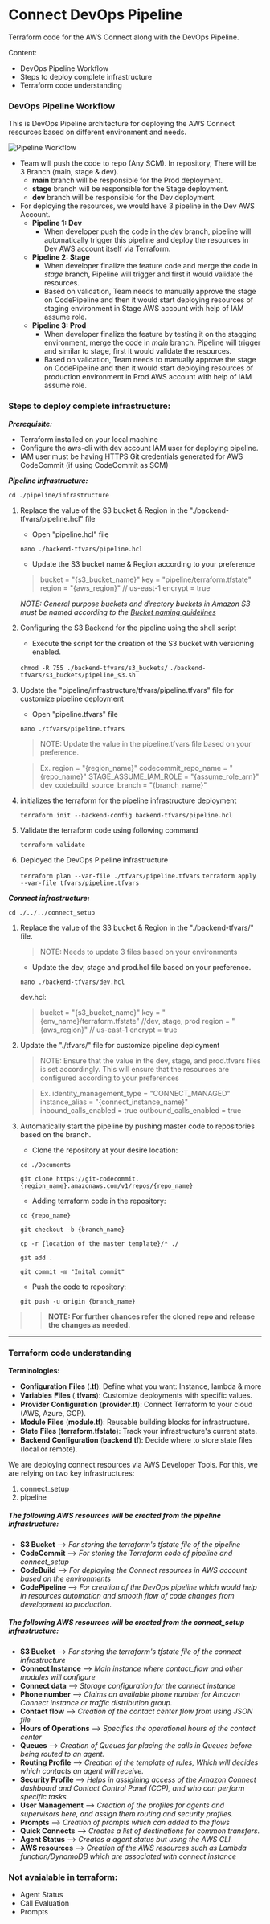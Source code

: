 # Connect DevOps Pipeline

Terraform code for the AWS Connect along with the DevOps Pipeline.

Content:

- DevOps Pipeline Workflow
- Steps to deploy complete infrastructure
- Terraform code understanding

### DevOps Pipeline Workflow

This is DevOps Pipeline architecture for deploying the AWS Connect resources based on different environment and needs.

![Pipeline Workflow](images/connect_pipeline.png)

- Team will push the code to repo (Any SCM). In repository, There will be 3 Branch (main, stage & dev).
  - **main** branch will be responsible for the Prod deployment.
  - **stage** branch will be responsible for the Stage deployment.
  - **dev** branch will be responsible for the Dev deployment.
- For deploying the resources, we would have 3 pipeline in the Dev AWS Account.
  - **Pipeline 1: Dev**
    - When developer push the code in the _dev_ branch, pipeline will automatically trigger this pipeline and deploy the resources in Dev AWS account itself via Terraform.
  - **Pipeline 2: Stage**
    - When developer finalize the feature code and merge the code in _stage_ branch, Pipeline will trigger and first it would validate the resources.
    - Based on validation, Team needs to manually approve the stage on CodePipeline and then it would start deploying resources of staging environment in Stage AWS account with help of IAM assume role.
  - **Pipeline 3: Prod**
    - When developer finalize the feature by testing it on the stagging environment, merge the code in _main_ branch. Pipeline will trigger and similar to stage, first it would validate the resources.
    - Based on validation, Team needs to manually approve the stage on CodePipeline and then it would start deploying resources of production environment in Prod AWS account with help of IAM assume role.

### Steps to deploy complete infrastructure:

**_Prerequisite:_**

- Terraform installed on your local machine
- Configure the aws-cli with dev account IAM user for deploying pipeline.
- IAM user must be having HTTPS Git credentials generated for AWS CodeCommit (if using CodeCommit as SCM)

**_Pipeline infrastructure:_**

`cd ./pipeline/infrastructure`

1. Replace the value of the S3 bucket & Region in the "./backend-tfvars/pipeline.hcl" file

   - Open "pipeline.hcl" file

   `nano ./backend-tfvars/pipeline.hcl`

   - Update the S3 bucket name & Region according to your preference

   > bucket = "{s3_bucket_name}"
   > key = "pipeline/terraform.tfstate"
   > region = "{aws_region}" // us-east-1
   > encrypt = true

   _NOTE: General purpose buckets and directory buckets in Amazon S3 must be named according to the [Bucket naming guidelines](https://docs.aws.amazon.com/AmazonS3/latest/userguide/bucketnamingrules.html)_

2. Configuring the S3 Backend for the pipeline using the shell script

   - Execute the script for the creation of the S3 bucket with versioning enabled.

   `chmod -R 755 ./backend-tfvars/s3_buckets/`
   `./backend-tfvars/s3_buckets/pipeline_s3.sh`

3. Update the "pipeline/infrastructure/tfvars/pipeline.tfvars" file for customize pipeline deployment

   - Open "pipeline.tfvars" file

   `nano ./tfvars/pipeline.tfvars`

   > NOTE: Update the value in the pipeline.tfvars file based on your preference.

   > Ex.
   > region = "{region_name}"
   > codecommit_repo_name = "{repo_name}"
   > STAGE_ASSUME_IAM_ROLE = "{assume_role_arn}"
   > dev_codebuild_source_branch = "{branch_name}"

4. initializes the terraform for the pipeline infrastructure deployment

   `terraform init --backend-config backend-tfvars/pipeline.hcl`

5. Validate the terraform code using following command

   `terraform validate`

6. Deployed the DevOps Pipeline infrastructure

   `terraform plan --var-file ./tfvars/pipeline.tfvars`
   `terraform apply --var-file tfvars/pipeline.tfvars`

**_Connect infrastructure:_**

`cd ./../../connect_setup`

1. Replace the value of the S3 bucket & Region in the "./backend-tfvars/" file.

   > NOTE: Needs to update 3 files based on your environments

   - Update the dev, stage and prod.hcl file based on your preference.

   `nano ./backend-tfvars/dev.hcl`

   dev.hcl:

   > bucket = "{s3_bucket_name}"
   > key = "{env_name}/terraform.tfstate" //dev, stage, prod
   > region = "{aws_region}" // us-east-1
   > encrypt = true

2. Update the "./tfvars/" file for customize pipeline deployment

   > NOTE: Ensure that the value in the dev, stage, and prod.tfvars files is set accordingly. This will ensure that the resources are configured according to your preferences

   > Ex.
   > identity_management_type = "CONNECT_MANAGED"
   > instance_alias = "{connect_instance_name}"
   > inbound_calls_enabled = true
   > outbound_calls_enabled = true

3. Automatically start the pipeline by pushing master code to repositories based on the branch.

   - Clone the repository at your desire location:

   `cd ./Documents`

   `git clone https://git-codecommit.{region_name}.amazonaws.com/v1/repos/{repo_name}`

   - Adding terraform code in the repository:

   `cd {repo_name}`

   `git checkout -b {branch_name}`

   `cp -r {location of the master template}/* ./`

   `git add .`

   `git commit -m "Inital commit"`

   - Push the code to repository:

   `git push -u origin {branch_name}`

> > **NOTE: For further chances refer the cloned repo and release the changes as needed.**

---

### Terraform code understanding

**Terminologies:**

- 𝐂𝐨𝐧𝐟𝐢𝐠𝐮𝐫𝐚𝐭𝐢𝐨𝐧 𝐅𝐢𝐥𝐞𝐬 (.𝐭𝐟): Define what you want: Instance, lambda & more
- 𝐕𝐚𝐫𝐢𝐚𝐛𝐥𝐞𝐬 𝐅𝐢𝐥𝐞𝐬 (.𝐭𝐟𝐯𝐚𝐫𝐬): Customize deployments with specific values.
- 𝐏𝐫𝐨𝐯𝐢𝐝𝐞𝐫 𝐂𝐨𝐧𝐟𝐢𝐠𝐮𝐫𝐚𝐭𝐢𝐨𝐧 (𝐩𝐫𝐨𝐯𝐢𝐝𝐞𝐫.𝐭𝐟): Connect Terraform to your cloud (AWS, Azure, GCP).
- 𝐌𝐨𝐝𝐮𝐥𝐞 𝐅𝐢𝐥𝐞𝐬 (𝐦𝐨𝐝𝐮𝐥𝐞.𝐭𝐟): Reusable building blocks for infrastructure. ️
- 𝐒𝐭𝐚𝐭𝐞 𝐅𝐢𝐥𝐞𝐬 (𝐭𝐞𝐫𝐫𝐚𝐟𝐨𝐫𝐦.𝐭𝐟𝐬𝐭𝐚𝐭𝐞): Track your infrastructure's current state. ️
- 𝐁𝐚𝐜𝐤𝐞𝐧𝐝 𝐂𝐨𝐧𝐟𝐢𝐠𝐮𝐫𝐚𝐭𝐢𝐨𝐧 (𝐛𝐚𝐜𝐤𝐞𝐧𝐝.𝐭𝐟): Decide where to store state files (local or remote).

We are deploying connect resources via AWS Developer Tools. For this, we are relying on two key infrastructures:

1. connect_setup
2. pipeline

##### **The following AWS resources will be created from the pipeline infrastructure:**

- **S3 Bucket** --> _For storing the terraform's tfstate file of the pipeline_
- **CodeCommit** --> _For storing the Terraform code of pipeline and connect_setup_
- **CodeBuild** --> _For deploying the Connect resources in AWS account based on the environments_
- **CodePipeline** --> _For creation of the DevOps pipeline which would help in resources automation and smooth flow of code changes from development to production._

##### **The following AWS resources will be created from the connect_setup infrastructure:**

- **S3 Bucket** --> _For storing the terraform's tfstate file of the connect infrastructure_
- **Connect Instance** --> _Main instance where contact_flow and other modules will configure_
- **Connect data** --> _Storage configuration for the connect instance_
- **Phone number** --> _Claims an available phone number for Amazon Connect instance or traffic distribution group._
- **Contact flow** --> _Creation of the contact center flow from using JSON file_
- **Hours of Operations** --> _Specifies the operational hours of the contact center_
- **Queues** --> _Creation of Queues for placing the calls in Queues before being routed to an agent._
- **Routing Profile** --> _Creation of the template of rules, Which will decides which contacts an agent will receive._
- **Security Profile** --> _Helps in assigining access of the Amazon Connect dashboard and Contact Control Panel (CCP), and who can perform specific tasks._
- **User Management** --> _Creation of the profiles for agents and supervisors here, and assign them routing and security profiles._
- **Prompts** --> _Creation of prompts which can added to the flows_
- **Quick Connects** --> _Creates a list of destinations for common transfers._
- **Agent Status** --> _Creates a agent status but using the AWS CLI._
- **AWS resources** --> _Creation of the AWS resources such as Lambda function/DynamoDB which are associated with connect instance_

### Not avaialable in terraform:

- Agent Status
- Call Evaluation
- Prompts
